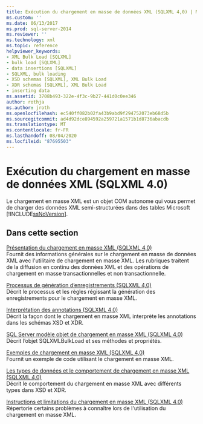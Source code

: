 ```yaml
---
title: Exécution du chargement en masse de données XML (SQLXML 4,0) | Microsoft Docs
ms.custom: ''
ms.date: 06/13/2017
ms.prod: sql-server-2014
ms.reviewer: ''
ms.technology: xml
ms.topic: reference
helpviewer_keywords:
- XML Bulk Load [SQLXML]
- bulk load [SQLXML]
- data insertions [SQLXML]
- SQLXML, bulk loading
- XSD schemas [SQLXML], XML Bulk Load
- XDR schemas [SQLXML], XML Bulk Load
- inserting data
ms.assetid: 3708b493-322e-4f3c-9b27-441d0c0ee346
author: rothja
ms.author: jroth
ms.openlocfilehash: ec540ff082b02fa43b9abd9f294752073eb68d5b
ms.sourcegitcommit: ad4d92dce894592a259721a1571b1d8736abacdb
ms.translationtype: MT
ms.contentlocale: fr-FR
ms.lasthandoff: 08/04/2020
ms.locfileid: "87695503"
---
```

# <a name="performing-bulk-load-of-xml-data-sqlxml-40"></a>Exécution du chargement en masse de données XML (SQLXML 4.0)
  Le chargement en masse XML est un objet COM autonome qui vous permet de charger des données XML semi-structurées dans des tables Microsoft [!INCLUDE[ssNoVersion](../../../includes/ssnoversion-md.md)].  
  
## <a name="in-this-section"></a>Dans cette section  
 [Présentation du chargement en masse XML &#40;SQLXML 4,0&#41;](introduction-to-xml-bulk-load-sqlxml-4-0.md)  
 Fournit des informations générales sur le chargement en masse de données XML avec l'utilitaire de chargement en masse XML. Les rubriques traitent de la diffusion en continu des données XML et des opérations de chargement en masse transactionnelles et non transactionnelle.  
  
 [Processus de génération d’enregistrements &#40;SQLXML 4,0&#41;](record-generation-process-sqlxml-4-0.md)  
 Décrit le processus et les règles régissant la génération des enregistrements pour le chargement en masse XML.  
  
 [Interprétation des annotations &#40;SQLXML 4,0&#41;](annotation-interpretation-sqlxml-4-0.md)  
 Décrit la façon dont le chargement en masse XML interprète les annotations dans les schémas XSD et XDR.  
  
 [SQL Server modèle objet de chargement en masse XML &#40;SQLXML 4,0&#41;](sql-server-xml-bulk-load-object-model-sqlxml-4-0.md)  
 Décrit l’objet SQLXMLBulkLoad et ses méthodes et propriétés.  
  
 [Exemples de chargement en masse XML &#40;SQLXML 4,0&#41;](xml-bulk-load-examples-sqlxml-4-0.md)  
 Fournit un exemple de code utilisant le chargement en masse XML.  
  
 [Les types de données et le comportement de chargement en masse XML &#40;SQLXML 4,0&#41;](data-types-and-xml-bulk-load-behavior-sqlxml-4-0.md)  
 Décrit le comportement du chargement en masse XML avec différents types dans XSD et XDR.  
  
 [Instructions et limitations du chargement en masse XML &#40;SQLXML 4,0&#41;](guidelines-and-limitations-of-xml-bulk-load-sqlxml-4-0.md)  
 Répertorie certains problèmes à connaître lors de l'utilisation du chargement en masse XML.  
  
  
